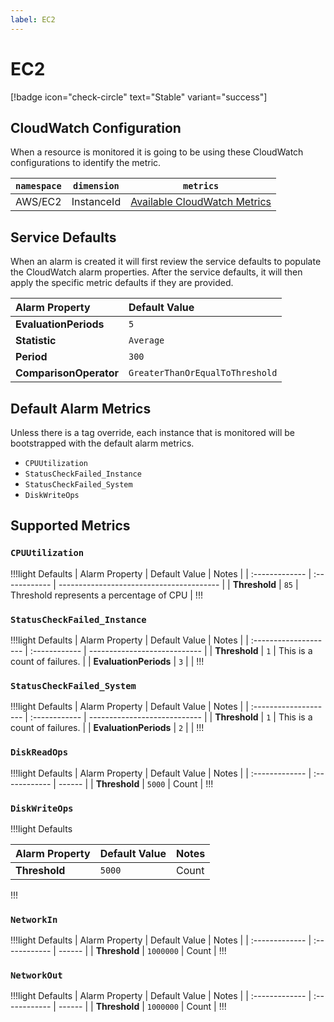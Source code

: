 ```yaml
---
label: EC2
---
```


# EC2

[!badge icon="check-circle" text="Stable" variant="success"]

## CloudWatch Configuration

When a resource is monitored it is going to be using these CloudWatch configurations to identify the metric.

| `namespace` | `dimension` | `metrics`                                                                                                                                       |
| ----------- | ----------- | ----------------------------------------------------------------------------------------------------------------------------------------------- |
| AWS/EC2     | InstanceId  | [Available CloudWatch Metrics](https://docs.aws.amazon.com/AWSEC2/latest/UserGuide/viewing_metrics_with_cloudwatch.html#ec2-cloudwatch-metrics) |

## Service Defaults

When an alarm is created it will first review the service defaults to populate the CloudWatch alarm properties. After the service defaults, it will then apply the specific metric defaults if they are provided.

| Alarm Property         | Default Value                   |
| :--------------------- | :------------------------------ |
| **EvaluationPeriods**  | `5`                             |
| **Statistic**          | `Average`                       |
| **Period**             | `300`                           |
| **ComparisonOperator** | `GreaterThanOrEqualToThreshold` |

## Default Alarm Metrics

Unless there is a tag override, each instance that is monitored will be bootstrapped with the default alarm metrics.

- `CPUUtilization`
- `StatusCheckFailed_Instance`
- `StatusCheckFailed_System`
- `DiskWriteOps`

## Supported Metrics

### `CPUUtilization`

!!!light Defaults
| Alarm Property | Default Value | Notes                                    |
| :------------- | :------------ | ---------------------------------------- |
| **Threshold**  | `85`          | Threshold represents a percentage of CPU |
!!!

### `StatusCheckFailed_Instance`

!!!light Defaults
| Alarm Property        | Default Value | Notes                        |
| :-------------------- | :------------ | ---------------------------- |
| **Threshold**         | `1`           | This is a count of failures. |
| **EvaluationPeriods** | `3`           |                              |
!!!

### `StatusCheckFailed_System`

!!!light Defaults
| Alarm Property        | Default Value | Notes                        |
| :-------------------- | :------------ | ---------------------------- |
| **Threshold**         | `1`           | This is a count of failures. |
| **EvaluationPeriods** | `2`           |                              |
!!!

### `DiskReadOps`

!!!light Defaults
| Alarm Property | Default Value | Notes  |
| :------------- | :------------ | ------ |
| **Threshold**  | `5000`        | Count |
!!!

### `DiskWriteOps`

!!!light Defaults

| Alarm Property | Default Value | Notes  |
| :------------- | :------------ | ------ |
| **Threshold**  | `5000`        | Count |
!!!

### `NetworkIn`

!!!light Defaults
| Alarm Property | Default Value | Notes  |
| :------------- | :------------ | ------ |
| **Threshold**  | `1000000`        | Count |
!!!

### `NetworkOut`

!!!light Defaults
| Alarm Property | Default Value | Notes  |
| :------------- | :------------ | ------ |
| **Threshold**  | `1000000`        | Count |
!!!
